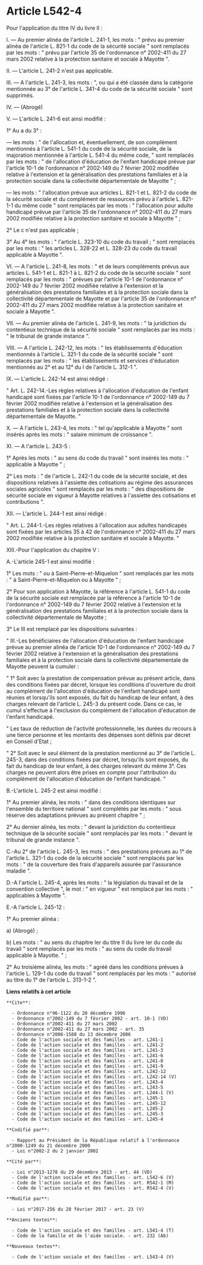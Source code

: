 # Article L542-4

Pour l'application du titre IV du livre II : 

I. ― Au premier alinéa de l'article L. 241-1, les mots : " prévu au premier alinéa de l'article L. 821-1 du code de la
sécurité sociale " sont remplacés par les mots : " prévu par l'article 35 de l'ordonnance n° 2002-411 du 27 mars 2002
relative à la protection sanitaire et sociale à Mayotte ". 

II. ― L'article L. 241-2 n'est pas applicable. 

III. ― A l'article L. 241-3, les mots : ", ou qui a été classée dans la catégorie mentionnée au 3° de l'article L. 341-4 du
code de la sécurité sociale " sont supprimés. 

IV. ― (Abrogé) 

V. ― L'article L. 241-6 est ainsi modifié : 

1° Au a du 3° : 

― les mots : " de l'allocation et, éventuellement, de son complément mentionnés à l'article L. 541-1 du code de la sécurité
sociale, de la majoration mentionnée à l'article L. 541-4 du même code, " sont remplacés par les mots : " de l'allocation
d'éducation de l'enfant handicapé prévue par l'article 10-1 de l'ordonnance n° 2002-149 du 7 février 2002 modifiée relative à
l'extension et la généralisation des prestations familiales et à la protection sociale dans la collectivité départementale de
Mayotte " ; 

― les mots : " l'allocation prévue aux articles L. 821-1 et L. 821-2 du code de la sécurité sociale et du complément de
ressources prévu à l'article L. 821-1-1 du même code " sont remplacés par les mots : " l'allocation pour adulte handicapé
prévue par l'article 35 de l'ordonnance n° 2002-411 du 27 mars 2002 modifiée relative à la protection sanitaire et sociale à
Mayotte " ; 

2° Le c n'est pas applicable ; 

3° Au 4° les mots : " l'article L. 323-10 du code du travail ; " sont remplacés par les mots : " les articles L. 328-22 et L.
328-23 du code du travail applicable à Mayotte ". 

VI. ― A l'article L. 241-8, les mots : " et de leurs compléments prévus aux articles L. 541-1 et L. 821-1 à L. 821-2 du code
de la sécurité sociale " sont remplacés par les mots : " prévues par l'article 10-1 de l'ordonnance n° 2002-149 du 7 février
2002 modifiée relative à l'extension et la généralisation des prestations familiales et à la protection sociale dans la
collectivité départementale de Mayotte et par l'article 35 de l'ordonnance n° 2002-411 du 27 mars 2002 modifiée relative à la
protection sanitaire et sociale à Mayotte ". 

VII. ― Au premier alinéa de l'article L. 241-9, les mots : " la juridiction du contentieux technique de la sécurité sociale "
sont remplacés par les mots : " le tribunal de grande instance ". 

VIII. ― A l'article L. 242-12, les mots : " les établissements d'éducation mentionnés à l'article L. 321-1 du code de la
sécurité sociale " sont remplacés par les mots : " les établissements et services d'éducation mentionnés au 2° et au 12° du I
de l'article L. 312-1 ". 

IX. ― L'article L. 242-14 est ainsi rédigé : 

" Art. L. 242-14.-Les règles relatives à l'allocation d'éducation de l'enfant handicapé sont fixées par l'article 10-1 de
l'ordonnance n° 2002-149 du 7 février 2002 modifiée relative à l'extension et la généralisation des prestations familiales et
à la protection sociale dans la collectivité départementale de Mayotte. " 

X. ― A l'article L. 243-4, les mots : " tel qu'applicable à Mayotte " sont insérés après les mots : " salaire minimum de
croissance ". 

XI. ― A l'article L. 243-5 : 

1° Après les mots : " au sens du code du travail " sont insérés les mots : " applicable à Mayotte " ; 

2° Les mots : " de l'article L. 242-1 du code de la sécurité sociale, et des dispositions relatives à l'assiette des
cotisations au régime des assurances sociales agricoles " sont remplacés par les mots : " des dispositions de sécurité
sociale en vigueur à Mayotte relatives à l'assiette des cotisations et contributions ". 

XII. ― L'article L. 244-1 est ainsi rédigé : 

" Art. L. 244-1.-Les règles relatives à l'allocation aux adultes handicapés sont fixées par les articles 35 à 42 de
l'ordonnance n° 2002-411 du 27 mars 2002 modifiée relative à la protection sanitaire et sociale à Mayotte. " 

XIII.-Pour l'application du chapitre V : 

A.-L'article 245-1 est ainsi modifié : 

1° Les mots : " ou à Saint-Pierre-et-Miquelon " sont remplacés par les mots : " à Saint-Pierre-et-Miquelon ou à Mayotte " ; 

2° Pour son application à Mayotte, la référence à l'article L. 541-1 du code de la sécurité sociale est remplacée par la
référence à l'article 10-1 de l'ordonnance n° 2002-149 du 7 février 2002 relative à l'extension et la généralisation des
prestations familiales et à la protection sociale dans la collectivité départementale de Mayotte ; 

3° Le III est remplacé par les dispositions suivantes : 

" III.-Les bénéficiaires de l'allocation d'éducation de l'enfant handicapé prévue au premier alinéa de l'article 10-1 de
l'ordonnance n° 2002-149 du 7 février 2002 relative à l'extension et la généralisation des prestations familiales et à la
protection sociale dans la collectivité départementale de Mayotte peuvent la cumuler : 

" 1° Soit avec la prestation de compensation prévue au présent article, dans des conditions fixées par décret, lorsque les
conditions d'ouverture du droit au complément de l'allocation d'éducation de l'enfant handicapé sont réunies et lorsqu'ils
sont exposés, du fait du handicap de leur enfant, à des charges relevant de l'article L. 245-3 du présent code. Dans ce cas,
le cumul s'effectue à l'exclusion du complément de l'allocation d'éducation de l'enfant handicapé. 

" Les taux de réduction de l'activité professionnelle, les durées du recours à une tierce personne et les montants des
dépenses sont définis par décret en Conseil d'Etat ; 

" 2° Soit avec le seul élément de la prestation mentionné au 3° de l'article L. 245-3, dans des conditions fixées par décret,
lorsqu'ils sont exposés, du fait du handicap de leur enfant, à des charges relevant du même 3°. Ces charges ne peuvent alors
être prises en compte pour l'attribution du complément de l'allocation d'éducation de l'enfant handicapé. ” 

B.-L'article L. 245-2 est ainsi modifié : 

1° Au premier alinéa, les mots : " dans des conditions identiques sur l'ensemble du territoire national " sont complétés par
les mots : " sous réserve des adaptations prévues au présent chapitre " ; 

2° Au dernier alinéa, les mots : " devant la juridiction du contentieux technique de la sécurité sociale " sont remplacés par
les mots : " devant le tribunal de grande instance ". 

C.-Au 2° de l'article L. 245-3, les mots : " des prestations prévues au 1° de l'article L. 321-1 du code de la sécurité
sociale " sont remplacés par les mots : " de la couverture des frais d'appareils assurée par l'assurance maladie ". 

D.-A l'article L. 245-4, après les mots : " la législation du travail et de la convention collective ", le mot : " en vigueur
" est remplacé par les mots : " applicables à Mayotte ". 

E.-A l'article L. 245-12 : 

1° Au premier alinéa : 

a) (Abrogé) ; 

b) Les mots : " au sens du chapitre Ier du titre II du livre Ier du code du travail " sont remplacés par les mots : " au sens
du code du travail applicable à Mayotte. " ; 

2° Au troisième alinéa, les mots : " agréé dans les conditions prévues à l'article L. 129-1 du code du travail " sont
remplacés par les mots : " autorisé au titre du 1° de l'article L. 313-1-2 ".

**Liens relatifs à cet article**

	**Cite**:

	  - Ordonnance n°96-1122 du 20 décembre 1996
	  - Ordonnance n°2002-149 du 7 février 2002 - art. 10-1 (VD)
	  - Ordonnance n°2002-411 du 27 mars 2002
	  - Ordonnance n°2002-411 du 27 mars 2002 - art. 35
	  - Ordonnance n°2006-1588 du 13 décembre 2006
	  - Code de l'action sociale et des familles - art. L241-1
	  - Code de l'action sociale et des familles - art. L241-2
	  - Code de l'action sociale et des familles - art. L241-3
	  - Code de l'action sociale et des familles - art. L241-6
	  - Code de l'action sociale et des familles - art. L241-8
	  - Code de l'action sociale et des familles - art. L241-9
	  - Code de l'action sociale et des familles - art. L242-12
	  - Code de l'action sociale et des familles - art. L242-14 (V)
	  - Code de l'action sociale et des familles - art. L243-4
	  - Code de l'action sociale et des familles - art. L243-5
	  - Code de l'action sociale et des familles - art. L244-1 (V)
	  - Code de l'action sociale et des familles - art. L245-1
	  - Code de l'action sociale et des familles - art. L245-12
	  - Code de l'action sociale et des familles - art. L245-2
	  - Code de l'action sociale et des familles - art. L245-3
	  - Code de l'action sociale et des familles - art. L245-4

	**Codifié par**:

	  - Rapport au Président de la République relatif à l'ordonnance n°2000-1249 du 21 décembre 2000
	  - Loi n°2002-2 du 2 janvier 2002

	**Cité par**:

	  - Loi n°2013-1278 du 29 décembre 2013 - art. 44 (VD)
	  - Code de l'action sociale et des familles - art. L542-6 (V)
	  - Code de l'action sociale et des familles - art. R542-1 (M)
	  - Code de l'action sociale et des familles - art. R542-4 (V)

	**Modifié par**:

	  - Loi n°2017-256 du 28 février 2017 - art. 23 (V)

	**Anciens textes**:

	  - Code de l'action sociale et des familles - art. L541-4 (T)
	  - Code de la famille et de l'aide sociale. - art. 232 (Ab)

	**Nouveaux textes**:

	  - Code de l'action sociale et des familles - art. L543-4 (V)
